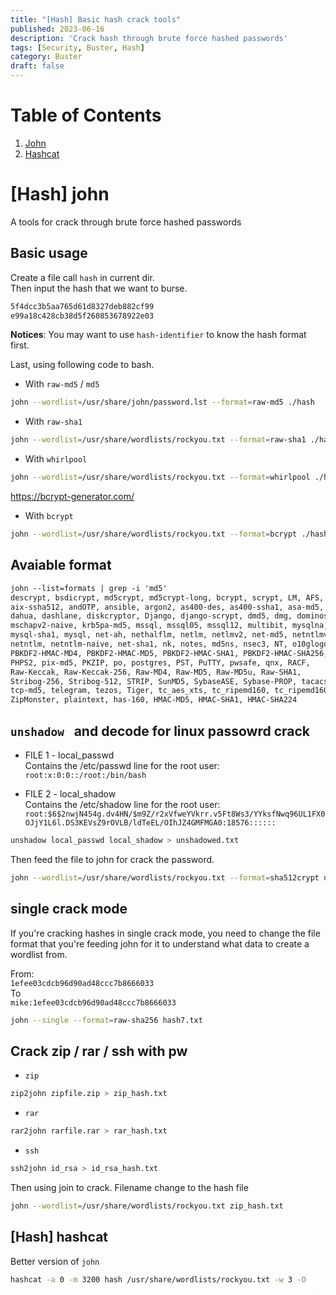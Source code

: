 ```yaml
---
title: "[Hash] Basic hash crack tools"
published: 2023-06-16
description: 'Crack hash through brute force hashed passwords'
tags: [Security, Buster, Hash]
category: Buster
draft: false
---
```


# Table of Contents
1. [John](#hash-john)
2. [Hashcat](#hash-hashcat)


# [Hash] john
A tools for crack through brute force hashed passwords

## Basic usage
Create a file call `hash` in current dir.   
Then input the hash that we want to burse.

```md
5f4dcc3b5aa765d61d8327deb882cf99
e99a18c428cb38d5f260853678922e03
```

**Notices**: You may want to use `hash-identifier` to know the hash format first.

Last, using following code to bash.  
- With `raw-md5` / `md5`
```bash
john --wordlist=/usr/share/john/password.lst --format=raw-md5 ./hash
```

- With `raw-sha1`
```bash
john --wordlist=/usr/share/wordlists/rockyou.txt --format=raw-sha1 ./hash
```

- With `whirlpool`
```bash
john --wordlist=/usr/share/wordlists/rockyou.txt --format=whirlpool ./hash
```

https://bcrypt-generator.com/
- With `bcrypt`
```bash
john --wordlist=/usr/share/wordlists/rockyou.txt --format=bcrypt ./hash
```

## Avaiable format
```md
john --list=formats | grep -i 'md5'
descrypt, bsdicrypt, md5crypt, md5crypt-long, bcrypt, scrypt, LM, AFS, 
aix-ssha512, andOTP, ansible, argon2, as400-des, as400-ssha1, asa-md5, 
dahua, dashlane, diskcryptor, Django, django-scrypt, dmd5, dmg, dominosec, 
mschapv2-naive, krb5pa-md5, mssql, mssql05, mssql12, multibit, mysqlna, 
mysql-sha1, mysql, net-ah, nethalflm, netlm, netlmv2, net-md5, netntlmv2, 
netntlm, netntlm-naive, net-sha1, nk, notes, md5ns, nsec3, NT, o10glogon, 
PBKDF2-HMAC-MD4, PBKDF2-HMAC-MD5, PBKDF2-HMAC-SHA1, PBKDF2-HMAC-SHA256, 
PHPS2, pix-md5, PKZIP, po, postgres, PST, PuTTY, pwsafe, qnx, RACF, 
Raw-Keccak, Raw-Keccak-256, Raw-MD4, Raw-MD5, Raw-MD5u, Raw-SHA1, 
Stribog-256, Stribog-512, STRIP, SunMD5, SybaseASE, Sybase-PROP, tacacs-plus, 
tcp-md5, telegram, tezos, Tiger, tc_aes_xts, tc_ripemd160, tc_ripemd160boot, 
ZipMonster, plaintext, has-160, HMAC-MD5, HMAC-SHA1, HMAC-SHA224
```

## `unshadow ` and decode for linux passowrd crack
- FILE 1 - local_passwd  
Contains the /etc/passwd line for the root user:  
`root:x:0:0::/root:/bin/bash`  

- FILE 2 - local_shadow  
Contains the /etc/shadow line for the root user:  
`root:$6$2nwjN454g.dv4HN/$m9Z/r2xVfweYVkrr.v5Ft8Ws3/YYksfNwq96UL1FX0OJjY1L6l.DS3KEVsZ9rOVLB/ldTeEL/OIhJZ4GMFMGA0:18576::::::`  

```bash
unshadow local_passwd local_shadow > unshadowed.txt
```

Then feed the file to john for crack the password.  

```bash
john --wordlist=/usr/share/wordlists/rockyou.txt --format=sha512crypt unshadowed.txt
```

## single crack mode
If you're cracking hashes in single crack mode,
you need to change the file format that you're feeding john for it to understand what data to create a wordlist from.

From:  
`1efee03cdcb96d90ad48ccc7b8666033`  
To  
`mike:1efee03cdcb96d90ad48ccc7b8666033`  

```bash
john --single --format=raw-sha256 hash7.txt
```

## Crack zip / rar / ssh with pw

- `zip`
```bash
zip2john zipfile.zip > zip_hash.txt
```

- `rar`
```bash
rar2john rarfile.rar > rar_hash.txt
```

- `ssh`
```bash
ssh2john id_rsa > id_rsa_hash.txt
```

Then using join to crack. Filename change to the hash file 

```bash
john --wordlist=/usr/share/wordlists/rockyou.txt zip_hash.txt
```


## [Hash] hashcat
Better version of `john`

```bash
hashcat -a 0 -m 3200 hash /usr/share/wordlists/rockyou.txt -w 3 -O
```